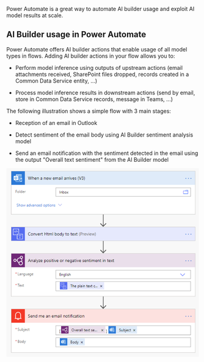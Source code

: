 Power Automate is a great way to automate AI builder usage and exploit AI model results at scale.

## AI Builder usage in Power Automate

Power Automate offers AI builder actions that enable usage of all model types in flows. Adding AI builder actions in your flow allows you to:

-   Perform model inference using outputs of upstream actions (email attachments received, SharePoint files dropped, records created in a Common Data Service entity, ...)

-   Process model inference results in downstream actions (send by email, store in Common Data Service records, message in Teams, ...)

The following illustration shows a simple flow with 3 main stages:

-   Reception of an email in Outlook

-   Detect sentiment of the email body using AI Builder sentiment analysis model

-   Send an email notification with the sentiment detected in the email using the output "Overall text sentiment" from the AI Builder model

![A screenshot of a social media post Description automatically generated](../media/01-social-post-flow.png)